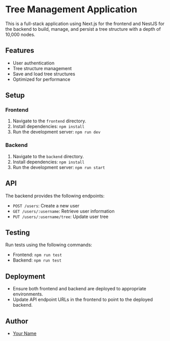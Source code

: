 # Tree Management Application

This is a full-stack application using Next.js for the frontend and NestJS for the backend to build, manage, and persist a tree structure with a depth of 10,000 nodes.

## Features

- User authentication
- Tree structure management
- Save and load tree structures
- Optimized for performance

## Setup

### Frontend

1. Navigate to the `frontend` directory.
2. Install dependencies: `npm install`
3. Run the development server: `npm run dev`

### Backend

1. Navigate to the `backend` directory.
2. Install dependencies: `npm install`
3. Run the development server: `npm run start`

## API

The backend provides the following endpoints:

- `POST /users`: Create a new user
- `GET /users/:username`: Retrieve user information
- `PUT /users/:username/tree`: Update user tree

## Testing

Run tests using the following commands:

- Frontend: `npm run test`
- Backend: `npm run test`

## Deployment

- Ensure both frontend and backend are deployed to appropriate environments.
- Update API endpoint URLs in the frontend to point to the deployed backend.

## Author

- [Your Name](https://github.com/yourusername)
